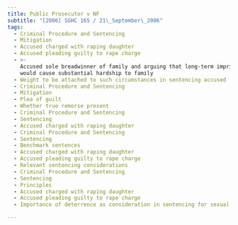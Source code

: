```yaml
---
title: Public Prosecutor v NF
subtitle: "[2006] SGHC 165 / 21\_September\_2006"
tags:
  - Criminal Procedure and Sentencing
  - Mitigation
  - Accused charged with raping daughter
  - Accused pleading guilty to rape charge
  - >-
    Accused sole breadwinner of family and arguing that long-term imprisonment
    would cause substantial hardship to family
  - Weight to be attached to such circumstances in sentencing accused
  - Criminal Procedure and Sentencing
  - Mitigation
  - Plea of guilt
  - Whether true remorse present
  - Criminal Procedure and Sentencing
  - Sentencing
  - Accused charged with raping daughter
  - Criminal Procedure and Sentencing
  - Sentencing
  - Benchmark sentences
  - Accused charged with raping daughter
  - Accused pleading guilty to rape charge
  - Relevant sentencing considerations
  - Criminal Procedure and Sentencing
  - Sentencing
  - Principles
  - Accused charged with raping daughter
  - Accused pleading guilty to rape charge
  - Importance of deterrence as consideration in sentencing for sexual offences

---
```


